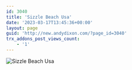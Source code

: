 ```yaml
---
id: 3040
title: 'Sizzle Beach Usa'
date: '2023-03-17T13:45:36+00:00'
layout: page
guid: 'http://new.andydixon.com/?page_id=3040'
trx_addons_post_views_count:
    - '1'
---
```


![Sizzle Beach Usa](https://i0.wp.com/assets.g8x2.ldn.idrivee2-23.com/posters/Sizzle%20Beach%20Usa%2001.jpg?w=1200&ssl=1 "Sizzle Beach Usa")